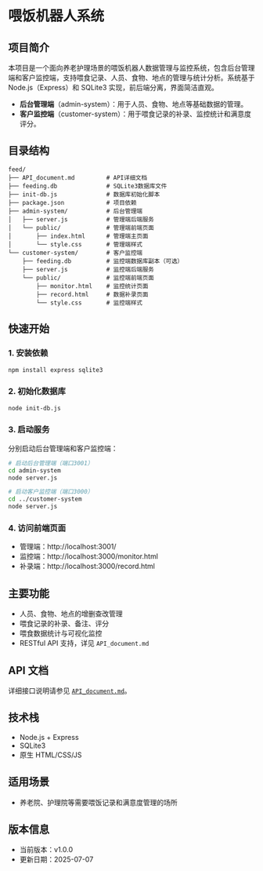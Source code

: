 # 喂饭机器人系统

## 项目简介

本项目是一个面向养老护理场景的喂饭机器人数据管理与监控系统，包含后台管理端和客户监控端，支持喂食记录、人员、食物、地点的管理与统计分析。系统基于 Node.js（Express）和 SQLite3 实现，前后端分离，界面简洁直观。

- **后台管理端**（admin-system）：用于人员、食物、地点等基础数据的管理。
- **客户监控端**（customer-system）：用于喂食记录的补录、监控统计和满意度评分。

## 目录结构

```
feed/
├── API_document.md         # API详细文档
├── feeding.db              # SQLite3数据库文件
├── init-db.js              # 数据库初始化脚本
├── package.json            # 项目依赖
├── admin-system/           # 后台管理端
│   ├── server.js           # 管理端后端服务
│   └── public/             # 管理端前端页面
│       ├── index.html      # 管理端主页面
│       └── style.css       # 管理端样式
└── customer-system/        # 客户监控端
    ├── feeding.db          # 监控端数据库副本（可选）
    ├── server.js           # 监控端后端服务
    └── public/             # 监控端前端页面
        ├── monitor.html    # 监控统计页面
        ├── record.html     # 数据补录页面
        └── style.css       # 监控端样式
```

## 快速开始

### 1. 安装依赖

```bash
npm install express sqlite3
```

### 2. 初始化数据库

```bash
node init-db.js
```

### 3. 启动服务

分别启动后台管理端和客户监控端：

```bash
# 启动后台管理端（端口3001）
cd admin-system
node server.js

# 启动客户监控端（端口3000）
cd ../customer-system
node server.js
```

### 4. 访问前端页面

- 管理端：http://localhost:3001/
- 监控端：http://localhost:3000/monitor.html
- 补录端：http://localhost:3000/record.html

## 主要功能

- 人员、食物、地点的增删查改管理
- 喂食记录的补录、备注、评分
- 喂食数据统计与可视化监控
- RESTful API 支持，详见 `API_document.md`

## API 文档

详细接口说明请参见 [`API_document.md`](./API_document.md)。

## 技术栈

- Node.js + Express
- SQLite3
- 原生 HTML/CSS/JS

## 适用场景

- 养老院、护理院等需要喂饭记录和满意度管理的场所

## 版本信息

- 当前版本：v1.0.0
- 更新日期：2025-07-07
